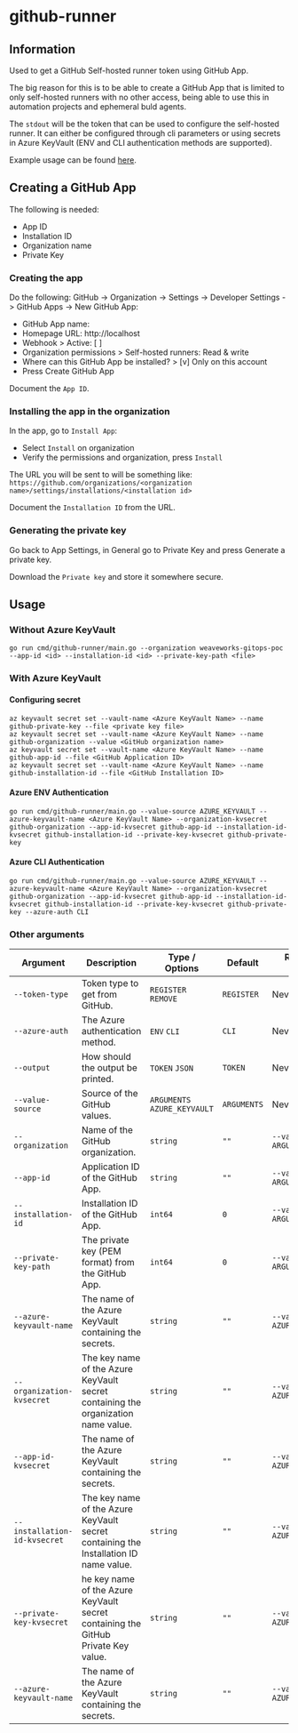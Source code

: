 # github-runner

## Information

Used to get a GitHub Self-hosted runner token using GitHub App.

The big reason for this is to be able to create a GitHub App that is limited to only self-hosted runners with no other access, being able to use this in automation projects and ephemeral buld agents.

The `stdout` will be the token that can be used to configure the self-hosted runner. It can either be configured through cli parameters or using secrets in Azure KeyVault (ENV and CLI authentication methods are supported).

Example usage can be found [here](https://github.com/XenitAB/packer-templates/tree/main/templates/azure/github-runner).

## Creating a GitHub App

The following is needed:

- App ID
- Installation ID
- Organization name
- Private Key

### Creating the app

Do the following:
GitHub -> Organization -> Settings -> Developer Settings -> GitHub Apps -> New GitHub App:

- GitHub App name: <unique name>
- Homepage URL: http://localhost
- Webhook > Active: [ ]
- Organization permissions > Self-hosted runners: Read & write
- Where can this GitHub App be installed? > [v] Only on this account
- Press Create GitHub App

Document the `App ID`.

### Installing the app in the organization

In the app, go to `Install App`:

- Select `Install` on organization
- Verify the permissions and organization, press `Install`

The URL you will be sent to will be something like: `https://github.com/organizations/<organization name>/settings/installations/<installation id>`

Document the `Installation ID` from the URL.

### Generating the private key

Go back to App Settings, in General go to Private Key and press Generate a private key.

Download the `Private key` and store it somewhere secure.

## Usage

### Without Azure KeyVault

```shell
go run cmd/github-runner/main.go --organization weaveworks-gitops-poc --app-id <id> --installation-id <id> --private-key-path <file>
```

### With Azure KeyVault

#### Configuring secret

```shell
az keyvault secret set --vault-name <Azure KeyVault Name> --name github-private-key --file <private key file>
az keyvault secret set --vault-name <Azure KeyVault Name> --name github-organization --value <GitHub organization name>
az keyvault secret set --vault-name <Azure KeyVault Name> --name github-app-id --file <GitHub Application ID>
az keyvault secret set --vault-name <Azure KeyVault Name> --name github-installation-id --file <GitHub Installation ID>
```

#### Azure ENV Authentication

```shell
go run cmd/github-runner/main.go --value-source AZURE_KEYVAULT --azure-keyvault-name <Azure KeyVault Name> --organization-kvsecret github-organization --app-id-kvsecret github-app-id --installation-id-kvsecret github-installation-id --private-key-kvsecret github-private-key
```

#### Azure CLI Authentication

```shell
go run cmd/github-runner/main.go --value-source AZURE_KEYVAULT --azure-keyvault-name <Azure KeyVault Name> --organization-kvsecret github-organization --app-id-kvsecret github-app-id --installation-id-kvsecret github-installation-id --private-key-kvsecret github-private-key --azure-auth CLI
```

### Other arguments

| Argument                     | Description                                                                          | Type / Options               | Default     | Required when                   |
| ---------------------------- | ------------------------------------------------------------------------------------ | ---------------------------- | ----------- | ------------------------------- |
| `--token-type`               | Token type to get from GitHub.                                                       | `REGISTER` `REMOVE`          | `REGISTER`  | Never                           |
| `--azure-auth`               | The Azure authentication method.                                                     | `ENV` `CLI`                  | `CLI`       | Never                           |
| `--output`                   | How should the output be printed.                                                    | `TOKEN` `JSON`               | `TOKEN`     | Never                           |
| `--value-source`             | Source of the GitHub values.                                                         | `ARGUMENTS` `AZURE_KEYVAULT` | `ARGUMENTS` | Never                           |
| `--organization`             | Name of the GitHub organization.                                                     | `string`                     | `""`        | `--value-source ARGUMENTS`      |
| `--app-id`                   | Application ID of the GitHub App.                                                    | `string`                     | `""`        | `--value-source ARGUMENTS`      |
| `--installation-id`          | Installation ID of the GitHub App.                                                   | `int64`                      | `0`         | `--value-source ARGUMENTS`      |
| `--private-key-path`         | The private key (PEM format) from the GitHub App.                                    | `int64`                      | `0`         | `--value-source ARGUMENTS`      |
| `--azure-keyvault-name`      | The name of the Azure KeyVault containing the secrets.                               | `string`                     | `""`        | `--value-source AZURE_KEYVAULT` |
| `--organization-kvsecret`    | The key name of the Azure KeyVault secret containing the organization name value.    | `string`                     | `""`        | `--value-source AZURE_KEYVAULT` |
| `--app-id-kvsecret`          | The name of the Azure KeyVault containing the secrets.                               | `string`                     | `""`        | `--value-source AZURE_KEYVAULT` |
| `--installation-id-kvsecret` | The key name of the Azure KeyVault secret containing the Installation ID name value. | `string`                     | `""`        | `--value-source AZURE_KEYVAULT` |
| `--private-key-kvsecret`     | he key name of the Azure KeyVault secret containing the GitHub Private Key value.    | `string`                     | `""`        | `--value-source AZURE_KEYVAULT` |
| `--azure-keyvault-name`      | The name of the Azure KeyVault containing the secrets.                               | `string`                     | `""`        | `--value-source AZURE_KEYVAULT` |
